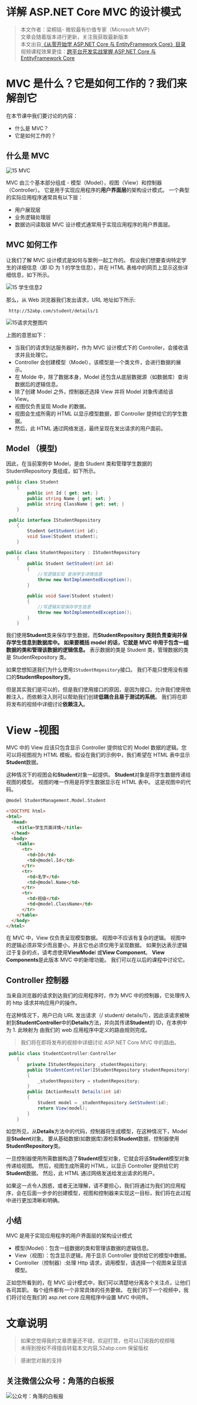 # 详解 ASP.NET Core MVC 的设计模式

> 本文作者：梁桐铭- 微软最有价值专家（Microsoft MVP） </br>
> 文章会随着版本进行更新，关注我获取最新版本 </br>
> 本文出自[《从零开始学 ASP.NET Core 与 EntityFramework Core》目录](https://www.52abp.com/Wiki/mvc/latest) </br>
> 视频课程效果更佳：[跨平台开发实战掌握 ASP.NET Core 与 EntityFramework Core
> ](https://www.52abp.com/College/Course/1) </br>

# MVC 是什么？它是如何工作的？我们来解剖它

在本节课中我们要讨论的内容：

- 什么是 MVC？
- 它是如何工作的？

## 什么是 MVC

![15 MVC](images/15-1.png)

MVC 由三个基本部分组成 - 模型（Model），视图（View）和控制器（Controller）。
它是用于实现应用程序的**用户界面层**的架构设计模式。 一个典型的实际应用程序通常具有以下层：

- 用户展现层
- 业务逻辑处理层
- 数据访问读取层
  MVC 设计模式通常用于实现应用程序的用户界面层。

## MVC 如何工作

让我们了解 MVC 设计模式是如何与案例一起工作的。 假设我们想要查询特定学生的详细信息（即 ID 为 1 的学生信息），并在 HTML 表格中的网页上显示这些详细信息，如下所示。

![15 学生信息2](images/15-2.png)

那么，从 Web 浏览器我们发出请求，URL 地址如下所示:

```
 http://52abp.com/student/details/1
```

![15请求完整图片](images/15-3.png)

上图的意思如下：

- 当我们的请求到达服务器时，作为 MVC 设计模式下的 Controller，会接收请求并且处理它。
- Controller 会创建模型（Model），该模型是一个类文件，会进行数据的展示。
- 在 Molde 中，除了数据本身，Model 还包含从底层数据源（如数据库）查询数据后的逻辑信息。
- 除了创建 Model 之外，控制器还选择 View 并将 Model 对象传递给该 View。
- 视图仅负责呈现 Modle 的数据。
- 视图会生成所需的 HTML 以显示模型数据，即 Controller 提供给它的学生数据。
- 然后，此 HTML 通过网络发送，最终呈现在发出请求的用户面前。

## Model （模型)

因此，在当前案例中 Model，是由 Student 类和管理学生数据的 StudentRepository 类组成，如下所示。

```csharp
public class Student
    {
        public int Id { get; set; }
        public string Name { get; set; }
        public string ClassName { get; set; }
    }

 public interface IStudentRepository
    {
        Student GetStudent(int id);
        void Save(Student student);
    }

public class StudentRepository : IStudentRepository
    {
        public Student GetStudent(int id)
        {
            //写逻辑实现 查询学生详情信息
            throw new NotImplementedException();
        }

        public void Save(Student student)
        {
            //写逻辑实现保存学生信息
            throw new NotImplementedException();
        }
    }
```

我们使用**Student**类来保存学生数据，而**StudentRepository **类则负责查询并保存学生信息到数据库中。
如果要概括 model 的话，它就是 MVC 中用于**包含一组数据的类和管理该数据的逻辑信息。**
表示数据的类是 Student 类，管理数据的类是 StudentRepository 类。

如果您想知道我们为什么使用`IStudentRepository`接口。 我们不能只使用没有接口的**StudentRepository**类。

但是其实我们是可以的，但是我们使用接口的原因，是因为接口，允许我们使用依赖注入，而依赖注入则可以帮助我们创建**低耦合且易于测试的系统**。 我们将在即将发布的视频中详细讨论**依赖注入**。

# View -视图

MVC 中的 View 应该只包含显示 Controller 提供给它的 Model 数据的逻辑。您可以将视图视为 HTML 模板。假设在我们的示例中，我们希望在 HTML 表中显示**Student**数据。

这种情况下的视图会和**Student**对象一起提供。 **Student**对象是将学生数据传递给视图的模型。 视图的唯一作用是将学生数据显示在 HTML 表中。 这是视图中的代码。

```html
@model StudentManagement.Model.Student

<!DOCTYPE html>
<html>
  <head>
    <title>学生页面详情</title>
  </head>
  <body>
    <table>
      <tr>
        <td>Id</td>
        <td>@model.Id</td>
      </tr>
      <tr>
        <td>名字</td>
        <td>@model.Name</td>
      </tr>
      <tr>
        <td>班级</td>
        <td>@model.ClassName</td>
      </tr>
    </table>
  </body>
</html>
```

在 MVC 中，View 仅负责呈现模型数据。 视图中不应该有复杂的逻辑。 视图中的逻辑必须非常少而且要小，并且它也必须仅用于呈现数据。 如果到达表示逻辑过于复杂的点，请考虑使用**ViewMode**l 或**View Component**。 **View Components**是此版本 MVC 中的新增功能。 我们可以在以后的课程中讨论它。

## Controller 控制器

当来自浏览器的请求到达我们的应用程序时，作为 MVC 中的控制器，它处理传入的 http 请求并响应用户的操作。

在这种情况下，用户已向 URL 发出请求（/ student/ details/1），因此该请求被映射到**StudentController**中的**Details**方法，并向其传递**Student**的 ID，在本例中为 1.
此映射为 由我们的 web 应用程序中定义的路由规则完成。

> 我们将在即将发布的视频中详细讨论 ASP.NET Core MVC 中的路由。

```csharp
 public class StudentController:Controller
    {
        private IStudentRepository _studentRepository;
        public StudentController(IStudentRepository studentRepository)
        {
            _studentRepository = studentRepository;
        }
        public IActionResult Details(int id)
        {
            Student model = _studentRepository.GetStudent(id);
            return View(model);
        }
    }
```

如您所见，从**Details**方法中的代码，控制器将生成模型，在这种情况下，Model 是**Student**对象。 要从基础数据(如数据库)源检索**Student**数据，控制器使用**StudentRepository**类。

一旦控制器使用所需数据构造了**Student**模型对象，它就会将该**Student**模型对象传递给视图。 然后，视图生成所需的 HTML，以显示 Controller 提供给它的**Student**数据。 然后，此 HTML 通过网络发送给发出请求的用户。

如果这一点令人困惑，或者无法理解，请不要担心，我们将通过为我们的应用程序，会在后面一步步的创建模型，视图和控制器来实现这一目标，我们将在此过程中进行更加清晰和明确。

## 小结

MVC 是用于实现应用程序的用户界面层的架构设计模式

- 模型(Model)：包含一组数据的类和管理该数据的逻辑信息。
- View（视图）：包含显示逻辑，用于显示 Controller 提供给它的模型中数据。
- Controller（控制器）:处理 Http 请求，调用模型，请选择一个视图来呈现该模型。

正如您所看到的，在 MVC 设计模式中，我们可以清楚地分离各个关注点，让他们各司其职。 每个组件都有一个非常具体的任务要做。 在我们的下一个视频中，我们将讨论在我们的 asp.net core 应用程序中设置 MVC 中间件。

# 文章说明

> 如果您觉得我的文章质量还不错，欢迎打赏，也可以订阅我的视频哦 </br>
> 未得到授权不得擅自转载本文内容,52abp.com 保留版权 </br>

> 感谢您对我的支持

## 关注微信公众号：角落的白板报

![公众号：角落的白板报](images/jiaoluowechat.png)
